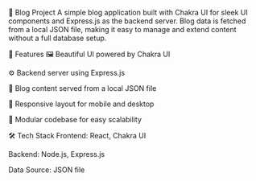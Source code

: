 📝 Blog Project
A simple blog application built with Chakra UI for sleek UI components and Express.js as the backend server. Blog data is fetched from a local JSON file, making it easy to manage and extend content without a full database setup.

🚀 Features
🖼️ Beautiful UI powered by Chakra UI

⚙️ Backend server using Express.js

📄 Blog content served from a local JSON file

🧭 Responsive layout for mobile and desktop

🧩 Modular codebase for easy scalability

🛠️ Tech Stack
Frontend: React, Chakra UI

Backend: Node.js, Express.js

Data Source: JSON file